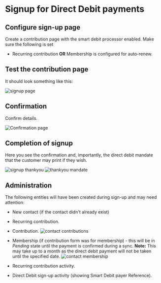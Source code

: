 # Signup for Direct Debit payments
## Configure sign-up page
Create a contribution page with the smart debit processor enabled.  Make sure the following is set

* Recurring contribution **OR** Membership is configured for auto-renew.

## Test the contribution page
It should look something like this:

![signup page](/images/smartdebit_online_contribution_full.png)

## Confirmation
Confirm details.

![Confirmation page](/images/smartdebit_online_contribution_confirm_full.png)

## Completion of signup
Here you see the confirmation and, importantly, the direct debit mandate that the customer may print if they wish.

![signup thankyou](/images/smartdebit_online_contribution_thankyou_full.png)
![thankyou mandate](/images/smartdebit_online_contribution_thankyou_mandate.png)


## Administration
The following entities will have been created during sign-up and may need attention:

* New contact (if the contact didn't already exist)
* Recurring contribution.
* Contribution.
![contact contributions](/images/wiki/smartdebit_contributions.png)

* Membership (if contribution form was for membership) - this will be in _Pending_ state until the payment is confirmed during a sync.  **Note:** This may take up to a month as the direct debit payment will not be taken until the specified date.
![contact membership](/images/contact_membership_view_options.png)

* Recurring contribution activity.
* Direct Debit sign-up activity (showing Smart Debit payer Reference).
